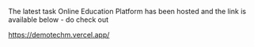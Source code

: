 The latest task Online Education Platform has been hosted and the link is available below - do check out 

https://demotechm.vercel.app/
